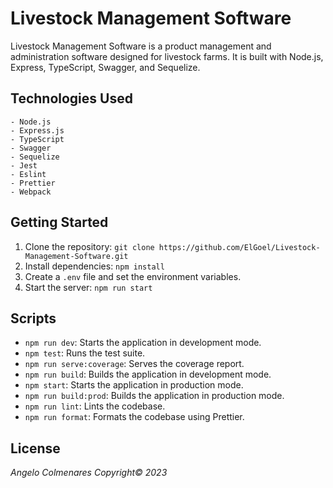 # Livestock Management Software

Livestock Management Software is a product management and administration software designed for livestock farms. It is built with Node.js, Express, TypeScript, Swagger, and Sequelize.

## Technologies Used

~~~
- Node.js
- Express.js
- TypeScript
- Swagger
- Sequelize
- Jest
- Eslint
- Prettier
- Webpack
~~~

## Getting Started

1. Clone the repository: `git clone https://github.com/ElGoel/Livestock-Management-Software.git`
2. Install dependencies: `npm install`
3. Create a `.env` file and set the environment variables.
4. Start the server: `npm run start`

## Scripts

- `npm run dev`: Starts the application in development mode.
- `npm test`: Runs the test suite.
- `npm run serve:coverage`: Serves the coverage report.
- `npm run build`: Builds the application in development mode.
- `npm start`: Starts the application in production mode.
- `npm run build:prod`: Builds the application in production mode.
- `npm run lint`: Lints the codebase.
- `npm run format`: Formats the codebase using Prettier.

## License

*Angelo Colmenares Copyright© 2023*

